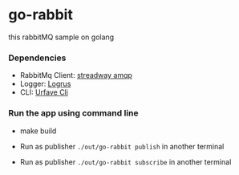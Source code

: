 # go-rabbit
this rabbitMQ sample on golang

### Dependencies

 - RabbitMq Client: [streadway amqp](http://github.com/streadway/amqp/)
 - Logger: [Logrus](github.com/sirupsen/logrus)
 - CLI: [Urfave Cli](github.com/urfave/cli)

### Run the app using command line
 - make build

 - Run as publisher `./out/go-rabbit publish` in another terminal

 - Run as publisher `./out/go-rabbit subscribe` in another terminal
